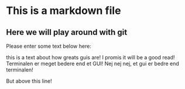 # This is a markdown file 

## Here we will play around with git 
Please enter some text below here: 

this is a text about how greats guis are!
I promis it will be a good read!
Terminalen er meget bedere end et GUI!
Nej nej nej, et gui er bedre end terminalen! 

But above this line! 
